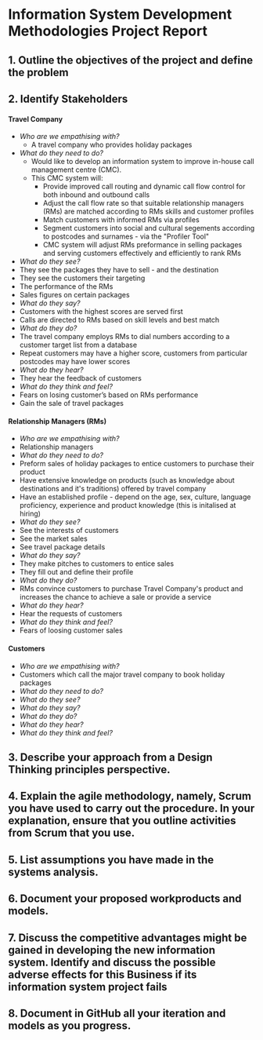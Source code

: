 # Information System Development Methodologies Project Report

## 1. Outline the objectives of the project and define the problem 



## 2. Identify Stakeholders 

#### Travel Company
 * *Who are we empathising with?*
   * A travel company who provides holiday packages  
 * *What do they need to do?*
   * Would like to develop an information system to improve in-house call management centre  (CMC).
   * This CMC system will:
     * Provide improved call routing and dynamic call flow control for both inbound and outbound calls
     * Adjust the call flow rate so that suitable relationship managers (RMs) are matched according to RMs skills and customer profiles 
     * Match customers with informed RMs via profiles 
     * Segment customers into social and cultural segements according to postcodes and surnames - via the "Profiler Tool"
     * CMC system will adjust RMs preformance in selling packages and serving customers effectively and efficiently to rank RMs
 * *What do they see?*
  * They see the packages they have to sell - and the destination
  * They see the customers their targeting
  * The performance of the RMs
  * Sales figures on certain packages 
 * *What do they say?*
  * Customers with the highest scores are served first
  * Calls are directed to RMs based on skill levels and best match
 * *What do they do?*
  * The travel company employs RMs to dial numbers according to a customer target list from a database
  * Repeat customers may have a higher score, customers from particular postcodes may have lower scores
 * *What do they hear?*
  * They hear the feedback of customers 
 * *What do they think and feel?*
  * Fears on losing customer’s based on RMs performance
  * Gain the sale of travel packages 
 
#### Relationship Managers (RMs) 
 * *Who are we empathising with?*
  * Relationship managers 
 * *What do they need to do?*
  * Preform sales of holiday packages to entice customers to purchase their product
  * Have extensive knowledge on products (such as knowledge about destinations and it's traditions) offered by travel company 
  * Have an established profile - depend on the age, sex, culture, language proficiency, experience and product knowledge (this is initalised at hiring) 
 * *What do they see?*
  * See the interests of customers 
  * See the market sales 
  * See travel package details 
 * *What do they say?*
  * They make pitches to customers to entice sales 
  * They fill out and define their profile 
 * *What do they do?*
  * RMs  convince customers to purchase Travel Company's product and increases the chance to achieve a sale or provide a service
 * *What do they hear?*
  * Hear the requests of customers 
 * *What do they think and feel?*
  * Fears of loosing customer sales 
 
#### Customers
 * *Who are we empathising with?*
  * Customers which call the major travel company to book holiday packages 
 * *What do they need to do?*
 * *What do they see?*
 * *What do they say?*
 * *What do they do?*
 * *What do they hear?*
 * *What do they think and feel?*




## 3. Describe your approach from a Design Thinking principles perspective.



## 4. Explain the agile methodology, namely, Scrum you have used to carry out the procedure. In your explanation, ensure that you outline activities from Scrum that you use.




## 5. List assumptions you have made in the systems analysis.



## 6. Document your proposed workproducts and models.




## 7. Discuss the competitive advantages might be gained in developing the new information system. Identify and discuss the possible adverse effects for this Business if its information system project fails





## 8. Document in GitHub all your iteration and models as you progress.
